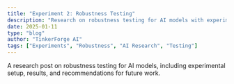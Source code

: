 ```yaml
---
title: "Experiment 2: Robustness Testing"
description: "Research on robustness testing for AI models with experimental setup and results"
date: 2025-01-11
type: "blog"
author: "TinkerForge AI"
tags: ["Experiments", "Robustness", "AI Research", "Testing"]
---
```

A research post on robustness testing for AI models, including experimental setup, results, and recommendations for future work.
